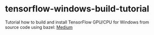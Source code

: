 # tensorflow-windows-build-tutorial
Tutorial how to build and install TensorFlow GPU/CPU for Windows from source code using bazel: [Medium](https://medium.com/@amsokol.com/how-to-build-and-install-tensorflow-gpu-cpu-for-windows-from-source-code-using-bazel-d047d9342b44)
